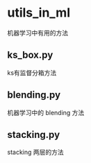# utils_in_ml
机器学习中有用的方法

## ks_box.py
ks有监督分箱方法

## blending.py
机器学习中的 blending 方法


## stacking.py
stacking 两层的方法
